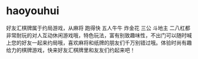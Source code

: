 # haoyouhui
好友汇棋牌属于约局游戏，从麻将 跑得快 五人牛牛 炸金花 三公 斗地主 二八杠都非常耐玩的对人互动休闲游戏哦，特色玩法，富有别致趣味性，不出门可以随时喊上您的好友一起来约局哦，喜欢麻将和纸牌的朋友们千万别错过哦。体验时尚有趣给力的棋牌游戏，快来好友汇棋牌里和友友们约起来吧！
